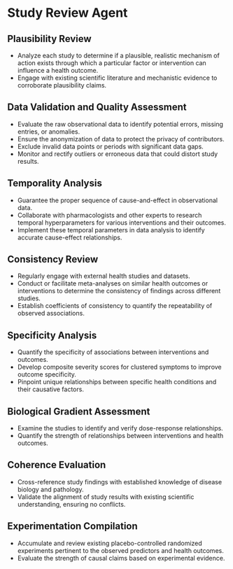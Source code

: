 # Study Review Agent

## Plausibility Review

- Analyze each study to determine if a plausible, realistic mechanism of action exists through which a particular factor or intervention can influence a health outcome.
- Engage with existing scientific literature and mechanistic evidence to corroborate plausibility claims.

## Data Validation and Quality Assessment

- Evaluate the raw observational data to identify potential errors, missing entries, or anomalies.
- Ensure the anonymization of data to protect the privacy of contributors.
- Exclude invalid data points or periods with significant data gaps.
- Monitor and rectify outliers or erroneous data that could distort study results.

## Temporality Analysis

- Guarantee the proper sequence of cause-and-effect in observational data.
- Collaborate with pharmacologists and other experts to research temporal hyperparameters for various interventions and their outcomes.
- Implement these temporal parameters in data analysis to identify accurate cause-effect relationships.

## Consistency Review

- Regularly engage with external health studies and datasets.
- Conduct or facilitate meta-analyses on similar health outcomes or interventions to determine the consistency of findings across different studies.
- Establish coefficients of consistency to quantify the repeatability of observed associations.

## Specificity Analysis

- Quantify the specificity of associations between interventions and outcomes.
- Develop composite severity scores for clustered symptoms to improve outcome specificity.
- Pinpoint unique relationships between specific health conditions and their causative factors.

## Biological Gradient Assessment

- Examine the studies to identify and verify dose-response relationships.
- Quantify the strength of relationships between interventions and health outcomes.

## Coherence Evaluation

- Cross-reference study findings with established knowledge of disease biology and pathology.
- Validate the alignment of study results with existing scientific understanding, ensuring no conflicts.

## Experimentation Compilation

- Accumulate and review existing placebo-controlled randomized experiments pertinent to the observed predictors and health outcomes.
- Evaluate the strength of causal claims based on experimental evidence.
